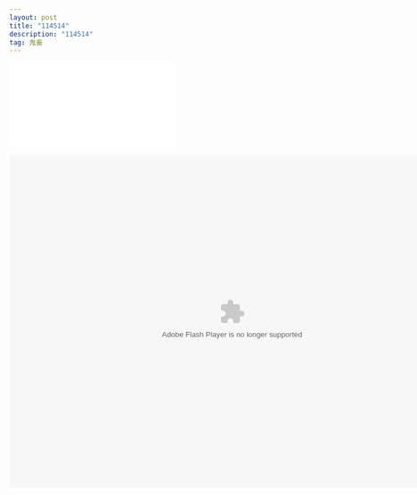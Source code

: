 ```yaml
---
layout: post
title: "114514" 
description: "114514"
tag: 鬼畜
---  
```

<div><iframe src="//player.bilibili.com/player.html?aid=757463293&bvid=BV1g64y1S7BG&cid=320243240&page=1" scrolling="no" border="0" frameborder="no" framespacing="0" allowfullscreen="true"> </iframe>
</div>
<DIV id=swfdiv style="HEIGHT: 600px; WIDTH: 800px; PADDING-TOP: 0px; DISPLAY: block"><DIV id=pusher></DIV>
<CENTER id=game>
<SCRIPT language=javascript>
var str1 = '/upload_swf/ftp35/liuxinyu/20210402/7/main.swf';document.write ("<OBJECT ID='flashgame' classid='clsid:D27CDB6E-AE6D-11cf-96B8-444553540000' codebase='//download.macromedia.com/pub/shockwave/cabs/flash/swflash.cab#version=10,0,0,0' width='800' height='600'>");document.write ("<PARAM NAME='allowScriptAccess' VALUE='always'>");document.write ("<PARAM NAME='movie' VALUE='" + webServer + str1 + "'>");document.write("<embed id='flashgame1' name='flashgame' src='" + webServer + str1 + "' quality='high' pluginspage='//www.macromedia.com/go/getflashplayer' type='application/x-shockwave-flash' width='800' height='600' allowScriptAccess='always'></embed>");document.write ("<PARAM NAME='quality' VALUE='high'>");document.write ("</OBJECT>");</SCRIPT>

<OBJECT id=flashgame style="HEIGHT: 600px; WIDTH: 800px" codeBase="//download.macromedia.com/pub/shockwave/cabs/flash/swflash.cab#version=10,0,0,0" classid=clsid:D27CDB6E-AE6D-11cf-96B8-444553540000 width=800 height=600><PARAM NAME="_cx" VALUE="21167"><PARAM NAME="_cy" VALUE="15875"><PARAM NAME="FlashVars" VALUE=""><PARAM NAME="Movie" VALUE="//szhong.4399.com/4399swf/upload_swf/ftp35/liuxinyu/20210402/7/main.swf"><PARAM NAME="Src" VALUE="//szhong.4399.com/4399swf/upload_swf/ftp35/liuxinyu/20210402/7/main.swf"><PARAM NAME="WMode" VALUE="Opaque"><PARAM NAME="Play" VALUE="0"><PARAM NAME="Loop" VALUE="-1"><PARAM NAME="Quality" VALUE="High"><PARAM NAME="SAlign" VALUE="LT"><PARAM NAME="Menu" VALUE="0"><PARAM NAME="Base" VALUE=""><PARAM NAME="AllowScriptAccess" VALUE="always"><PARAM NAME="Scale" VALUE="ShowAll"><PARAM NAME="DeviceFont" VALUE="0"><PARAM NAME="EmbedMovie" VALUE="0"><PARAM NAME="BGColor" VALUE=""><PARAM NAME="SWRemote" VALUE=""><PARAM NAME="MovieData" VALUE=""><PARAM NAME="SeamlessTabbing" VALUE="1"><PARAM NAME="Profile" VALUE="0"><PARAM NAME="ProfileAddress" VALUE=""><PARAM NAME="ProfilePort" VALUE="0"><PARAM NAME="AllowNetworking" VALUE="all"><PARAM NAME="AllowFullScreen" VALUE="false"><PARAM NAME="AllowFullScreenInteractive" VALUE="false"><PARAM NAME="IsDependent" VALUE="0"><PARAM NAME="BrowserZoom" VALUE="scale"><PARAM NAME="IsTainted" VALUE="-1">
<embed id='flashgame1' name='flashgame' src='//szhong.4399.com/4399swf/upload_swf/ftp35/liuxinyu/20210402/7/main.swf' quality='high' pluginspage='//www.macromedia.com/go/getflashplayer' type='application/x-shockwave-flash' width='800' height='600' allowScriptAccess='always'></OBJECT></CENTER></DIV>